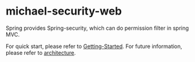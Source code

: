 # michael-security-web
Spring provides Spring-security, which can do permission filter in spring MVC.

For quick start, please refer to [Getting-Started](https://spring.io/guides/gs/securing-web/).
For future information, please refer to [architecture](https://spring.io/guides/topicals/spring-security-architecture).
